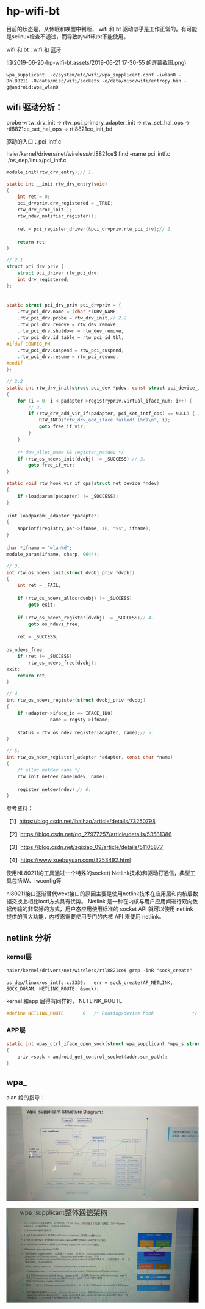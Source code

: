 # hp-wifi-bt



目前的状态是，从休眠和唤醒中判断， wifi 和 bt 驱动似乎是工作正常的。有可能是selinux检查不通过，而导致的wifi和bt不能使用。

wifi 和 bt  : wifi 和 蓝牙

![](2019-06-20-hp-wifi-bt.assets/2019-06-21 17-30-55 的屏幕截图.png)

```shell
wpa_supplicant  -c/system/etc/wifi/wpa_supplicant.conf -iwlan0 -Dnl80211 -O/data/misc/wifi/sockets -e/data/misc/wifi/entropy.bin -g@android:wpa_wlan0
```



## wifi 驱动分析：

probe->rtw_drv_init -> rtw_pci_primary_adapter_init -> rtw_set_hal_ops -> rtl8821ce_set_hal_ops ->  rtl8821ce_init_bd

驱动的入口：pci_intf.c

haier/kernel/drivers/net/wireless/rtl8821ce$ find -name pci_intf.c
./os_dep/linux/pci_intf.c

```c
module_init(rtw_drv_entry);// 1.
```

```c
static int __init rtw_drv_entry(void)
{
    int ret = 0; 
    pci_drvpriv.drv_registered = _TRUE;
    rtw_drv_proc_init();
    rtw_ndev_notifier_register();

    ret = pci_register_driver(&pci_drvpriv.rtw_pci_drv);// 2. 

    return ret; 
}
```

```c
// 2.1 
struct pci_drv_priv {
    struct pci_driver rtw_pci_drv;
    int drv_registered;
};


static struct pci_drv_priv pci_drvpriv = {
    .rtw_pci_drv.name = (char *)DRV_NAME,
    .rtw_pci_drv.probe = rtw_drv_init,// 2.2
    .rtw_pci_drv.remove = rtw_dev_remove,
    .rtw_pci_drv.shutdown = rtw_dev_remove,                                                                           
    .rtw_pci_drv.id_table = rtw_pci_id_tbl,
#ifdef CONFIG_PM
    .rtw_pci_drv.suspend = rtw_pci_suspend,
    .rtw_pci_drv.resume = rtw_pci_resume,
#endif
};
```

```c
// 2.2
static int rtw_drv_init(struct pci_dev *pdev, const struct pci_device_id *pdid)
{
    for (i = 0; i < padapter->registrypriv.virtual_iface_num; i++) {
        // 3. 
        if (rtw_drv_add_vir_if(padapter, pci_set_intf_ops) == NULL) { // 这个地方有注册wlan0                                                
            RTW_INFO("rtw_drv_add_iface failed! (%d)\n", i);
            goto free_if_vir;
        }
    }
    
    /* dev_alloc_name && register_netdev */
    if (rtw_os_ndevs_init(dvobj) != _SUCCESS) // 3.             
        goto free_if_vir;
}
```

```c
static void rtw_hook_vir_if_ops(struct net_device *ndev)
{
    if (loadparam(padapter) != _SUCCESS);
}

uint loadparam(_adapter *padapter)                            
{
    snprintf(registry_par->ifname, 16, "%s", ifname);
}

char *ifname = "wlan%d";                     
module_param(ifname, charp, 0644);
```

```c
// 3.
int rtw_os_ndevs_init(struct dvobj_priv *dvobj)
{   
    int ret = _FAIL;
    
    if (rtw_os_ndevs_alloc(dvobj) != _SUCCESS)                                                                        
        goto exit;
    
    if (rtw_os_ndevs_register(dvobj) != _SUCCESS)// 4.
        goto os_ndevs_free;
     
    ret = _SUCCESS;
    
os_ndevs_free:
    if (ret != _SUCCESS)
        rtw_os_ndevs_free(dvobj);
exit:
    return ret;
}
```

```c
// 4. 
int rtw_os_ndevs_register(struct dvobj_priv *dvobj)
{
    if (adapter->iface_id == IFACE_ID0)
                name = regsty->ifname;
    
    status = rtw_os_ndev_register(adapter, name);// 5. 
}
```

```c
// 5. 
int rtw_os_ndev_register(_adapter *adapter, const char *name)
{
    /* alloc netdev name */                
    rtw_init_netdev_name(ndev, name);
    
    register_netdev(ndev);// 6. 
}
```



参考资料：

【1】https://blog.csdn.net/lbaihao/article/details/73250798

【2】https://blog.csdn.net/qq_27977257/article/details/53581386

【3】https://blog.csdn.net/zqixiao_09/article/details/51105877

【4】https://www.xuebuyuan.com/3253492.html

使用NL80211的工具通过一个特殊的socket( Netlink技术)和驱动打通信，典型工具包括IW、iwconfig等



nl80211接口逐渐替代wext接口的原因主要是使用netlink技术在应用层和内核层数据交换上相比ioctl方式具有优势。 Netlink 是一种在内核与用户应用间进行双向数据传输的非常好的方式，用户态应用使用标准的 socket API 就可以使用 netlink 提供的强大功能，内核态需要使用专门的内核 API 来使用 netlink。

## netlink 分析

### kernel层

```shell
haier/kernel/drivers/net/wireless/rtl8821ce$ grep -inR "sock_create"

os_dep/linux/os_intfs.c:3339:	err = sock_create(AF_NETLINK, SOCK_DGRAM, NETLINK_ROUTE, &sock);
```



kernel 和app 层得有同样的， NETLINK_ROUTE

```c
#define NETLINK_ROUTE       0   /* Routing/device hook              */
```

### APP层

```c
static int wpas_ctrl_iface_open_sock(struct wpa_supplicant *wpa_s,struct ctrl_iface_priv *priv)
{
    priv->sock = android_get_control_socket(addr.sun_path);
}
```

## wpa_

alan 给的指导：

![](2019-06-20-hp-wifi-bt.assets/wifi-框架.jpeg)

![](2019-06-20-hp-wifi-bt.assets/wifi-框架2.jpeg)

